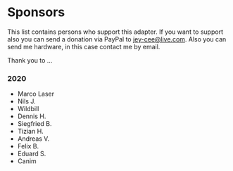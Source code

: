 # Sponsors

This list contains persons who support this adapter. 
If you want to support also you can send a donation via PayPal to jey-cee@live.com.
Also you can send me hardware, in this case contact me by email.

Thank you to ...

### 2020

* Marco Laser
* Nils J.
* Wildbill
* Dennis H.
* Siegfried B.
* Tizian H.
* Andreas V.
* Felix B.
* Eduard S.
* Canim

